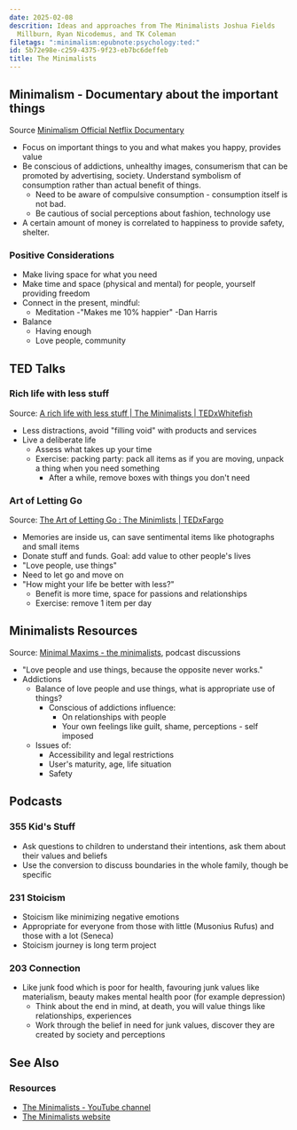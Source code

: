```yaml
---
date: 2025-02-08
descrition: Ideas and approaches from The Minimalists Joshua Fields
  Millburn, Ryan Nicodemus, and TK Coleman
filetags: ":minimalism:epubnote:psychology:ted:"
id: 5b72e98e-c259-4375-9f23-eb7bc6deffeb
title: The Minimalists
---
```


## Minimalism - Documentary about the important things

Source [Minimalism Official Netflix
Documentary](https://www.youtube.com/watch?v=J8DGjUv-Vjc&pp=ygUXdGhlIG1pbmltYWxpc3RzIG5ldGZsaXg%3D)

- Focus on important things to you and what makes you happy, provides
  value
- Be conscious of addictions, unhealthy images, consumerism that can be
  promoted by advertising, society. Understand symbolism of consumption
  rather than actual benefit of things.
  - Need to be aware of compulsive consumption - consumption itself is
    not bad.
  - Be cautious of social perceptions about fashion, technology use
- A certain amount of money is correlated to happiness to provide
  safety, shelter.

### Positive Considerations

- Make living space for what you need
- Make time and space (physical and mental) for people, yourself
  providing freedom
- Connect in the present, mindful:
  - Meditation -"Makes me 10% happier" -Dan Harris
- Balance
  - Having enough
  - Love people, community

## TED Talks

### Rich life with less stuff

Source: [A rich life with less stuff \| The Minimalists \|
TEDxWhitefish](https://www.youtube.com/watch?v=GgBpyNsS-jU&pp=ygUZdGhlIG1pbmltYWxpc3RzIHRlZCB0YWxrcw%3D%3D)

- Less distractions, avoid "filling void" with products and services
- Live a deliberate life
  - Assess what takes up your time
  - Exercise: packing party: pack all items as if you are moving, unpack
    a thing when you need something
    - After a while, remove boxes with things you don't need

### Art of Letting Go

Source: [The Art of Letting Go : The Minimlists \|
TEDxFargo](https://www.youtube.com/watch?v=w7rewjFNiys&pp=ygUZdGhlIG1pbmltYWxpc3RzIHRlZCB0YWxrcw%3D%3D)

- Memories are inside us, can save sentimental items like photographs
  and small items
- Donate stuff and funds. Goal: add value to other people's lives
- "Love people, use things"
- Need to let go and move on
- "How might your life be better with less?"
  - Benefit is more time, space for passions and relationships
  - Exercise: remove 1 item per day

## Minimalists Resources

Source: [Minimal Maxims - the
minimalists](https://www.theminimalists.com/minimalmaxims/), podcast
discussions

- "Love people and use things, because the opposite never works."
- Addictions
  - Balance of love people and use things, what is appropriate use of
    things?
    - Conscious of addictions influence:
      - On relationships with people
      - Your own feelings like guilt, shame, perceptions - self imposed
  - Issues of:
    - Accessibility and legal restrictions
    - User's maturity, age, life situation
    - Safety

## Podcasts

### 355 Kid's Stuff

- Ask questions to children to understand their intentions, ask them
  about their values and beliefs
- Use the conversion to discuss boundaries in the whole family, though
  be specific

### 231 Stoicism

- Stoicism like minimizing negative emotions
- Appropriate for everyone from those with little (Musonius Rufus) and
  those with a lot (Seneca)
- Stoicism journey is long term project

### 203 Connection

- Like junk food which is poor for health, favouring junk values like
  materialism, beauty makes mental health poor (for example depression)
  - Think about the end in mind, at death, you will value things like
    relationships, experiences
  - Work through the belief in need for junk values, discover they are
    created by society and perceptions

## See Also

### Resources

- [The Minimalists - YouTube
  channel](https://www.youtube.com/@TheMinimalists/featured)
- [The Minimalists website](https://www.theminimalists.com/)

